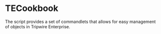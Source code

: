 # TECookbook
The script provides a set of commandlets that allows for easy management of objects in Tripwire Enterprise.
